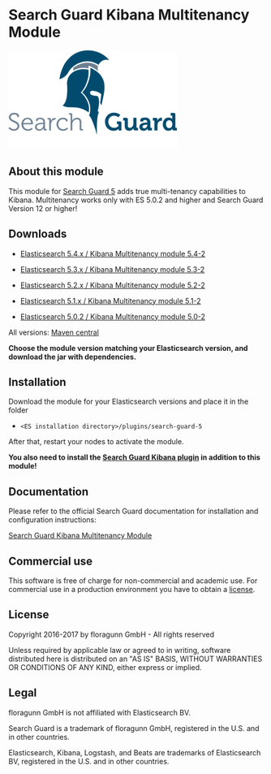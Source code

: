 # Search Guard Kibana Multitenancy Module

![Logo](https://raw.githubusercontent.com/floragunncom/sg-assets/master/logo/sg_dlic_small.png) 

## About this module
This module for [Search Guard 5](https://github.com/floragunncom/search-guard) adds true multi-tenancy capabilities to Kibana.
Multitenancy works only with ES 5.0.2 and higher and Search Guard Version 12 or higher!


## Downloads

* [Elasticsearch 5.4.x / Kibana Multitenancy module 5.4-2](http://search.maven.org/remotecontent?filepath=com/floragunn/dlic-search-guard-module-kibana-multitenancy/5.4-2/dlic-search-guard-module-kibana-multitenancy-5.4-2-jar-with-dependencies.jar)

* [Elasticsearch 5.3.x / Kibana Multitenancy module 5.3-2](http://search.maven.org/remotecontent?filepath=com/floragunn/dlic-search-guard-module-kibana-multitenancy/5.3-2/dlic-search-guard-module-kibana-multitenancy-5.3-2-jar-with-dependencies.jar)

* [Elasticsearch 5.2.x / Kibana Multitenancy module 5.2-2](http://search.maven.org/remotecontent?filepath=com/floragunn/dlic-search-guard-module-kibana-multitenancy/5.2-2/dlic-search-guard-module-kibana-multitenancy-5.2-2-jar-with-dependencies.jar)

* [Elasticsearch 5.1.x / Kibana Multitenancy module 5.1-2](http://search.maven.org/remotecontent?filepath=com/floragunn/dlic-search-guard-module-kibana-multitenancy/5.1-2/dlic-search-guard-module-kibana-multitenancy-5.1-2-jar-with-dependencies.jar)

* [Elasticsearch 5.0.2 / Kibana Multitenancy module 5.0-2](http://search.maven.org/remotecontent?filepath=com/floragunn/dlic-search-guard-module-kibana-multitenancy/5.0-2/dlic-search-guard-module-kibana-multitenancy-5.0-2-jar-with-dependencies.jar)

All versions:
[Maven central](http://search.maven.org/#search%7Cgav%7C1%7Cg%3A%22com.floragunn%22%20AND%20a%3A%22dlic-search-guard-module-kibana-multitenancy%22)

**Choose the module version matching your Elasticsearch version, and download the jar with dependencies.**

## Installation

Download the module for your Elasticsearch versions and place it in the folder

* `<ES installation directory>/plugins/search-guard-5`

After that, restart your nodes to activate the module.

**You also need to install the [Search Guard Kibana plugin](https://github.com/floragunncom/search-guard-kibana-plugin) in addition to this module!**

## Documentation

Please refer to the official Search Guard documentation for installation and configuration instructions:

[Search Guard Kibana Multitenancy Module](https://github.com/floragunncom/search-guard-docs/blob/master/multitenancy.md)

## Commercial use
This software is free of charge for non-commercial and academic use. For commercial use in a production environment you have to obtain a [license](https://floragunn.com/searchguard/searchguard-license-support/). 

## License
Copyright 2016-2017 by floragunn GmbH - All rights reserved 

Unless required by applicable law or agreed to in writing, software
distributed here is distributed on an "AS IS" BASIS,
WITHOUT WARRANTIES OR CONDITIONS OF ANY KIND, either express or implied.

## Legal
floragunn GmbH is not affiliated with Elasticsearch BV.

Search Guard is a trademark of floragunn GmbH, registered in the U.S. and in other countries.

Elasticsearch, Kibana, Logstash, and Beats are trademarks of Elasticsearch BV, registered in the U.S. and in other countries.
